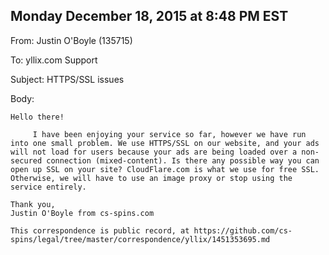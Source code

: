 ## Monday December 18, 2015 at 8:48 PM EST

From: Justin O'Boyle (135715)

To: yllix.com Support

Subject: HTTPS/SSL issues

Body: 

```
Hello there! 

     I have been enjoying your service so far, however we have run into one small problem. We use HTTPS/SSL on our website, and your ads will not load for users because your ads are being loaded over a non-secured connection (mixed-content). Is there any possible way you can open up SSL on your site? CloudFlare.com is what we use for free SSL. Otherwise, we will have to use an image proxy or stop using the service entirely. 

Thank you, 
Justin O'Boyle from cs-spins.com

This correspondence is public record, at https://github.com/cs-spins/legal/tree/master/correspondence/yllix/1451353695.md
```
